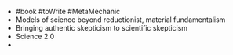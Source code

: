 - #book #toWrite #MetaMechanic
- Models of science beyond reductionist, material fundamentalism
- Bringing authentic skepticism to scientific skepticism
- Science 2.0
-